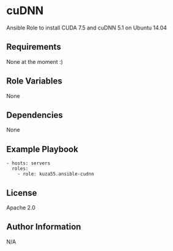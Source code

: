 cuDNN
=========

Ansible Role to install CUDA 7.5 and cuDNN 5.1 on Ubuntu 14.04

Requirements
------------

None at the moment :)

Role Variables
--------------

None

Dependencies
------------

None

Example Playbook
----------------

    - hosts: servers
      roles:
        - role: kuza55.ansible-cudnn

License
-------

Apache 2.0

Author Information
------------------

N/A
